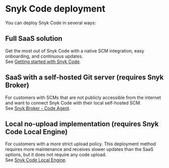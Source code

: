 # Snyk Code deployment

You can deploy Snyk Code in several ways:

## Full SaaS solution&#x20;

Get the most out of Snyk Code with a native SCM integration, easy onboarding, and continuous updates.\
See [Getting started with Snyk Code](../../start-scanning-using-the-cli-web-ui-or-api/scan-code/activate-snyk-code-using-the-web-ui.md).

## SaaS with a self-hosted Git server (requires Snyk Broker)

For customers with SCMs that are not publicly accessible from the internet and want to connect Snyk Code with their local self-hosted SCM.\
See [Snyk Broker - Code Agent](../../../enterprise-setup/snyk-broker/snyk-broker-code-agent/).

## Local no-upload implementation (requires Snyk Code Local Engine)

For customers with a more strict upload policy. This deployment method requires more maintenance and receives slower updates than the SaaS options, but it does not require any code upload.\
See [Snyk Code Local Engine](snyk-code-local-engine.md).
